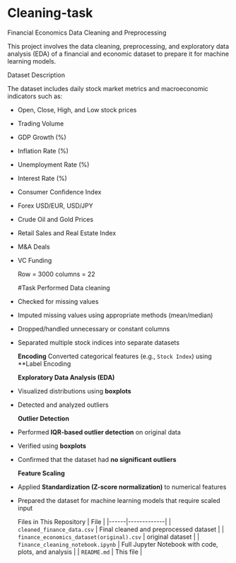 # Cleaning-task
Financial Economics Data Cleaning and Preprocessing

This project involves the data cleaning, preprocessing, and exploratory data analysis (EDA) of a financial and economic dataset to prepare it for machine learning models.

Dataset Description

The dataset includes daily stock market metrics and macroeconomic indicators such as:

- Open, Close, High, and Low stock prices
- Trading Volume
- GDP Growth (%)
- Inflation Rate (%)
- Unemployment Rate (%)
- Interest Rate (%)
- Consumer Confidence Index
- Forex USD/EUR, USD/JPY
- Crude Oil and Gold Prices
- Retail Sales and Real Estate Index
- M&A Deals
- VC Funding

  Row = 3000
  columns = 22

  #Task Performed
  Data cleaning
- Checked for missing values
- Imputed missing values using appropriate methods (mean/median)
- Dropped/handled unnecessary or constant columns
- Separated multiple stock indices into separate datasets

  **Encoding**
  Converted categorical features (e.g., `Stock Index`) using **Label Encoding

  **Exploratory Data Analysis (EDA)**
- Visualized distributions using  **boxplots**
- Detected and analyzed outliers

  **Outlier Detection**
- Performed **IQR-based outlier detection** on original data
- Verified using **boxplots**
- Confirmed that the dataset had **no significant outliers**
  

  **Feature Scaling**
- Applied **Standardization (Z-score normalization)** to numerical features
- Prepared the dataset for machine learning models that require scaled input

  Files in This Repository
| File |
|------|-------------|
| `cleaned_finance_data.csv` | Final cleaned and preprocessed dataset |
| `finance_economics_dataset(original).csv` | original dataset |
| `finance_cleaning_notebook.ipynb` | Full Jupyter Notebook with code, plots, and analysis |
| `README.md` | This file |
